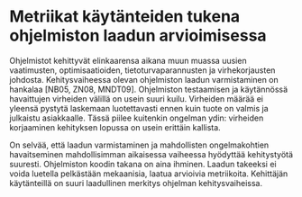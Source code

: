 # Metriikat käytänteiden tukena ohjelmiston laadun arvioimisessa

Ohjelmistot kehittyvät elinkaarensa aikana muun muassa uusien vaatimusten, optimisaatioiden, tietoturvaparannusten ja 
virhekorjausten johdosta. Kehitysvaiheessa olevan ohjelmiston laadun varmistaminen on hankalaa [NB05, ZN08, MNDT09]. 
Ohjelmiston testaamisen ja käytännössä havaittujen virheiden välillä on usein suuri kuilu. Virheiden määrää ei yleensä 
pystytä laskemaan luotettavasti ennen kuin tuote on valmis ja julkaistu asiakkaalle. Tässä piilee kuitenkin ongelman 
ydin: virheiden korjaaminen kehityksen lopussa on usein erittäin kallista.

On selvää, että laadun varmistaminen ja mahdollisten ongelmakohtien havaitseminen mahdollisimman aikaisessa 
vaiheessa hyödyttää kehitystyötä suuresti. Ohjelmiston koodin takana on aina ihminen. Laadun takeeksi ei voida luetella 
pelkästään mekaanisia, laatua arvioivia metriikoita. Kehittäjän käytänteillä on suuri laadullinen merkitys ohjelman 
kehitysvaiheissa.